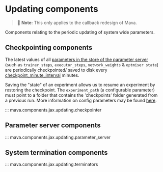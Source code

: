 # Updating components

> 🚧 **Note:** This only applies to the callback redesign of Mava.

Components relating to the periodic updating of system wide parameters.

## Checkpointing components
The latest values of all [parameters in the store of the parameter server][param_server_store] (such as `trainer_steps`, `executor_steps`, `network_weights` & `optmiser state`) are periodically checkpointed/ saved to disk every [checkpoint_minute_interval][checkpointer_config] minutes.

Saving the "state" of an experiment allows us to resume an experiment by restoring the checkpoint. The `experiment_path` (a configurable parameter) must point to a folder that contains the 'checkpoints' folder generated from a previous run. More information on config parameters may be found [here](../getting_started/config.md).

::: mava.components.jax.updating.checkpointer

## Parameter server components
::: mava.components.jax.updating.parameter_server

## System termination components
::: mava.components.jax.updating.terminators

[checkpointer_config]: https://github.com/instadeepai/Mava/blob/develop/mava/components/jax/updating/checkpointer.py#L32
[param_server_store]: https://github.com/instadeepai/Mava/blob/develop/mava/components/jax/updating/parameter_server.py#L110
